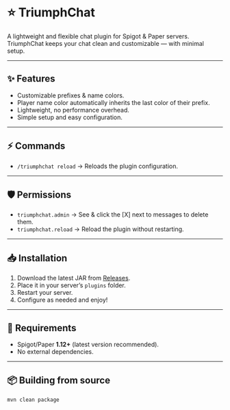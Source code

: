 # ⭐ TriumphChat

A lightweight and flexible chat plugin for Spigot & Paper servers.  
TriumphChat keeps your chat clean and customizable — with minimal setup.

---

## ✨ Features
- Customizable prefixes & name colors.  
- Player name color automatically inherits the last color of their prefix.  
- Lightweight, no performance overhead.  
- Simple setup and easy configuration.  

---

## ⚡ Commands
- `/triumphchat reload` → Reloads the plugin configuration.  

---

## 🛡 Permissions
- `triumphchat.admin` → See & click the [X] next to messages to delete them.  
- `triumphchat.reload` → Reload the plugin without restarting.  

---

## 📥 Installation
1. Download the latest JAR from [Releases](../../releases).  
2. Place it in your server’s `plugins` folder.  
3. Restart your server.  
4. Configure as needed and enjoy!  

---

## 🔧 Requirements
- Spigot/Paper **1.12+** (latest version recommended).  
- No external dependencies.  

---

## 📦 Building from source
```bash
mvn clean package